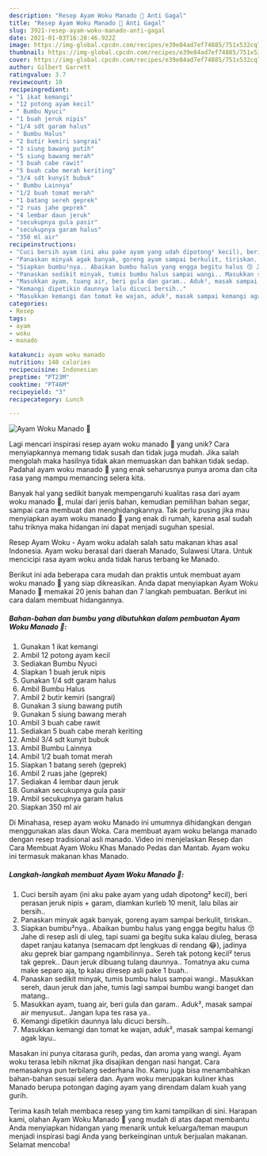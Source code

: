 ```yaml
---
description: "Resep Ayam Woku Manado 🐥 Anti Gagal"
title: "Resep Ayam Woku Manado 🐥 Anti Gagal"
slug: 3921-resep-ayam-woku-manado-anti-gagal
date: 2021-01-03T16:28:46.922Z
image: https://img-global.cpcdn.com/recipes/e39e84ad7ef74885/751x532cq70/ayam-woku-manado-🐥-foto-resep-utama.jpg
thumbnail: https://img-global.cpcdn.com/recipes/e39e84ad7ef74885/751x532cq70/ayam-woku-manado-🐥-foto-resep-utama.jpg
cover: https://img-global.cpcdn.com/recipes/e39e84ad7ef74885/751x532cq70/ayam-woku-manado-🐥-foto-resep-utama.jpg
author: Gilbert Garrett
ratingvalue: 3.7
reviewcount: 10
recipeingredient:
- "1 ikat kemangi"
- "12 potong ayam kecil"
- " Bumbu Nyuci"
- "1 buah jeruk nipis"
- "1/4 sdt garam halus"
- " Bumbu Halus"
- "2 butir kemiri sangrai"
- "3 siung bawang putih"
- "5 siung bawang merah"
- "3 buah cabe rawit"
- "5 buah cabe merah keriting"
- "3/4 sdt kunyit bubuk"
- " Bumbu Lainnya"
- "1/2 buah tomat merah"
- "1 batang sereh geprek"
- "2 ruas jahe geprek"
- "4 lembar daun jeruk"
- "secukupnya gula pasir"
- "secukupnya garam halus"
- "350 ml air"
recipeinstructions:
- "Cuci bersih ayam (ini aku pake ayam yang udah dipotong² kecil), beri perasan jeruk nipis + garam, diamkan kurleb 10 menit, lalu bilas air bersih.."
- "Panaskan minyak agak banyak, goreng ayam sampai berkulit, tiriskan.."
- "Siapkan bumbu²nya.. Abaikan bumbu halus yang engga begitu halus 😚 Jahe di resep asli di uleg, tapi suami ga begitu suka kalau diuleg, berasa dapet ranjau katanya (semacam dpt lengkuas di rendang 😂), jadinya aku geprek biar gampang ngambilinnya.. Sereh tak potong kecil² terus tak geprek.. Daun jeruk dibuang tulang daunnya.. Tomatnya aku cuma make separo aja, tp kalau diresep asli pake 1 buah.."
- "Panaskan sedikit minyak, tumis bumbu halus sampai wangi.. Masukkan sereh, daun jeruk dan jahe, tumis lagi sampai bumbu wangi banget dan matang.."
- "Masukkan ayam, tuang air, beri gula dan garam.. Aduk², masak sampai air menyusut.. Jangan lupa tes rasa ya.."
- "Kemangi dipetikin daunnya lalu dicuci bersih.."
- "Masukkan kemangi dan tomat ke wajan, aduk², masak sampai kemangi agak layu.."
categories:
- Resep
tags:
- ayam
- woku
- manado

katakunci: ayam woku manado 
nutrition: 148 calories
recipecuisine: Indonesian
preptime: "PT23M"
cooktime: "PT46M"
recipeyield: "3"
recipecategory: Lunch

---
```



![Ayam Woku Manado 🐥](https://img-global.cpcdn.com/recipes/e39e84ad7ef74885/751x532cq70/ayam-woku-manado-🐥-foto-resep-utama.jpg)

Lagi mencari inspirasi resep ayam woku manado 🐥 yang unik? Cara menyiapkannya memang tidak susah dan tidak juga mudah. Jika salah mengolah maka hasilnya tidak akan memuaskan dan bahkan tidak sedap. Padahal ayam woku manado 🐥 yang enak seharusnya punya aroma dan cita rasa yang mampu memancing selera kita.

Banyak hal yang sedikit banyak mempengaruhi kualitas rasa dari ayam woku manado 🐥, mulai dari jenis bahan, kemudian pemilihan bahan segar, sampai cara membuat dan menghidangkannya. Tak perlu pusing jika mau menyiapkan ayam woku manado 🐥 yang enak di rumah, karena asal sudah tahu triknya maka hidangan ini dapat menjadi suguhan spesial.

Resep Ayam Woku - Ayam woku adalah salah satu makanan khas asal Indonesia. Ayam woku berasal dari daerah Manado, Sulawesi Utara. Untuk mencicipi rasa ayam woku anda tidak harus terbang ke Manado.


Berikut ini ada beberapa cara mudah dan praktis untuk membuat ayam woku manado 🐥 yang siap dikreasikan. Anda dapat menyiapkan Ayam Woku Manado 🐥 memakai 20 jenis bahan dan 7 langkah pembuatan. Berikut ini cara dalam membuat hidangannya.

<!--inarticleads1-->

##### Bahan-bahan dan bumbu yang dibutuhkan dalam pembuatan Ayam Woku Manado 🐥:

1. Gunakan 1 ikat kemangi
1. Ambil 12 potong ayam kecil
1. Sediakan  Bumbu Nyuci
1. Siapkan 1 buah jeruk nipis
1. Gunakan 1/4 sdt garam halus
1. Ambil  Bumbu Halus
1. Ambil 2 butir kemiri (sangrai)
1. Gunakan 3 siung bawang putih
1. Gunakan 5 siung bawang merah
1. Ambil 3 buah cabe rawit
1. Sediakan 5 buah cabe merah keriting
1. Ambil 3/4 sdt kunyit bubuk
1. Ambil  Bumbu Lainnya
1. Ambil 1/2 buah tomat merah
1. Siapkan 1 batang sereh (geprek)
1. Ambil 2 ruas jahe (geprek)
1. Sediakan 4 lembar daun jeruk
1. Gunakan secukupnya gula pasir
1. Ambil secukupnya garam halus
1. Siapkan 350 ml air


Di Minahasa, resep ayam woku Manado ini umumnya dihidangkan dengan menggunakan alas daun Woka. Cara membuat ayam woku belanga manado dengan resep tradisional asli manado. Video ini menjelaskan Resep dan Cara Membuat Ayam Woku Khas Manado Pedas dan Mantab. Ayam woku ini termasuk makanan khas Manado. 

<!--inarticleads2-->

##### Langkah-langkah membuat Ayam Woku Manado 🐥:

1. Cuci bersih ayam (ini aku pake ayam yang udah dipotong² kecil), beri perasan jeruk nipis + garam, diamkan kurleb 10 menit, lalu bilas air bersih..
1. Panaskan minyak agak banyak, goreng ayam sampai berkulit, tiriskan..
1. Siapkan bumbu²nya.. Abaikan bumbu halus yang engga begitu halus 😚 Jahe di resep asli di uleg, tapi suami ga begitu suka kalau diuleg, berasa dapet ranjau katanya (semacam dpt lengkuas di rendang 😂), jadinya aku geprek biar gampang ngambilinnya.. Sereh tak potong kecil² terus tak geprek.. Daun jeruk dibuang tulang daunnya.. Tomatnya aku cuma make separo aja, tp kalau diresep asli pake 1 buah..
1. Panaskan sedikit minyak, tumis bumbu halus sampai wangi.. Masukkan sereh, daun jeruk dan jahe, tumis lagi sampai bumbu wangi banget dan matang..
1. Masukkan ayam, tuang air, beri gula dan garam.. Aduk², masak sampai air menyusut.. Jangan lupa tes rasa ya..
1. Kemangi dipetikin daunnya lalu dicuci bersih..
1. Masukkan kemangi dan tomat ke wajan, aduk², masak sampai kemangi agak layu..


Masakan ini punya citarasa gurih, pedas, dan aroma yang wangi. Ayam woku terasa lebih nikmat jika disajikan dengan nasi hangat. Cara memasaknya pun terbilang sederhana lho. Kamu juga bisa menambahkan bahan-bahan sesuai selera dan. Ayam woku merupakan kuliner khas Manado berupa potongan daging ayam yang direndam dalam kuah yang gurih. 

Terima kasih telah membaca resep yang tim kami tampilkan di sini. Harapan kami, olahan Ayam Woku Manado 🐥 yang mudah di atas dapat membantu Anda menyiapkan hidangan yang menarik untuk keluarga/teman maupun menjadi inspirasi bagi Anda yang berkeinginan untuk berjualan makanan. Selamat mencoba!
